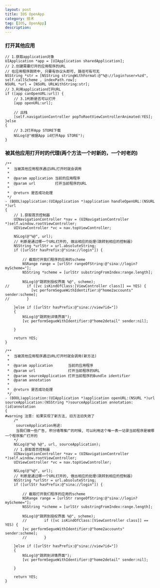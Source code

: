 ```yaml
---
layout: post
title: IOS OpenApp
category: 技术
tag: [IOS, OpenApp]
description:  
---
```


### 打开其他应用

    // 1.获取application对象
    UIApplication *app = [UIApplication sharedApplication];
    // 2.创建需要打开的应用程序的URL
    // 在应用程序跳转中, 只要有协议头即可, 路径可有可无
    NSString *str = [NSString stringWithFormat:@"%@://login?user=%zd", self.callScheme , indexPath.row];
    NSURL *url = [NSURL URLWithString:str];
    // 3.利用application打开URL
    if ([app canOpenURL:url]) {
        // 3.1判断是否可以打开
        [app openURL:url];
        
        // 出栈
        [self.navigationController popToRootViewControllerAnimated:YES];
    }else
    {
        // 3.2打开App STORE下载
        NSLog(@"根据App id打开App STORE");
    }

### 被其他应用打开时的代理(两个方法一个时新的，一个时老的)

	/**
	 *  当被其他应用程序通过URL打开时就会调用
	 *
	 *  @param application 当前的应用程序
	 *  @param url         打开当前程序的URL
	 *
	 *  @return 是否成功处理
	 */
	- (BOOL)application:(UIApplication *)application handleOpenURL:(NSURL *)url
	{
	    // 1.获取首页控制器
	    UINavigationController *nav = (UINavigationController *)self.window.rootViewController;
	    UIViewController *vc = nav.topViewController;
    
	    NSLog(@"%@", url);
	    // 判断是通过哪一个URL打开的, 做出相应的处理(跳转到相应的控制器)
	    NSString *urlStr = url.absoluteString;
	    if ([urlStr hasPrefix:@"sina://login"]) {
        
	        // 截取打开我们程序的应用的scheme
	        NSRange range = [urlStr rangeOfString:@"sina://login?myScheme="];
	        NSString *scheme = [urlStr substringFromIndex:range.length];
        
	        NSLog(@"跳转到授权界面 %@", scheme);
	//        if ([vc isKindOfClass:[ViewController class]] == YES) {
	            [vc performSegueWithIdentifier:@"home2accounts" sender:scheme];
	//        }
        
	    }else if ([urlStr hasPrefix:@"sina://view?id="])
	    {
	        NSLog(@"跳转到详情界面");
	        [vc performSegueWithIdentifier:@"home2detail" sender:nil];
        
	    }
    
	    return YES;
	}
	
	/**
	 *  当被其他应用程序通过URL打开时就会调用(新方法)
	 *
	 *  @param application       当前的应用程序
	 *  @param url               打开当前程序的URL
	 *  @param sourceApplication 打开当前程序的Bundle identifier
	 *  @param annotation
	 *
	 *  @return 是否成功处理
	 */
	- (BOOL)application:(UIApplication *)application openURL:(NSURL *)url sourceApplication:(NSString *)sourceApplication annotation:(id)annotation
	{
	#warning 注意: 如果实现了新方法, 旧方法旧失效了
	    /*
	     sourceApplication用途:
	     当我们做一些广告, 积分墙等推广的时候, 可以利用这个唯一表一记录当前程序是被哪一个程序推广打开的
	    */
	    NSLog(@"%@ %@", url, sourceApplication);
	    // 1.获取首页控制器
	    UINavigationController *nav = (UINavigationController *)self.window.rootViewController;
	    UIViewController *vc = nav.topViewController;
    
	    NSLog(@"%@", url);
	    // 判断是通过哪一个URL打开的, 做出相应的处理(跳转到相应的控制器)
	    NSString *urlStr = url.absoluteString;
	    if ([urlStr hasPrefix:@"sina://login"]) {
        
	        // 截取打开我们程序的应用的scheme
	        NSRange range = [urlStr rangeOfString:@"sina://login?myScheme="];
	        NSString *scheme = [urlStr substringFromIndex:range.length];
        
	        NSLog(@"跳转到授权界面 %@", scheme);
	        //        if ([vc isKindOfClass:[ViewController class]] == YES) {
	        [vc performSegueWithIdentifier:@"home2accounts" sender:scheme];
	        //        }
        
	    }else if ([urlStr hasPrefix:@"sina://view?id="])
	    {
	        NSLog(@"跳转到详情界面");
	        [vc performSegueWithIdentifier:@"home2detail" sender:nil];
        
	    }
    
	    return YES;
	}
